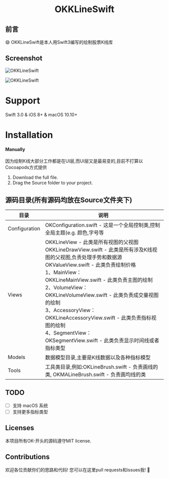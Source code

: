 <H1 align="center">OKKLineSwift</H1>

## 前言

:smile: OKKLineSwift是本人用Swift3编写的绘制股票K线库

## Screenshot

![OKKLineSwift](https://github.com/Herb-Sun/OKKLineSwift/blob/master/Screenshot/OKKLineSwift-iOS.gif)

![OKKLineSwift](https://github.com/Herb-Sun/OKKLineSwift/blob/master/Screenshot/OKKLineSwift-macOS.gif)

Support
===
Swift 3.0 & iOS 8+ & macOS 10.10+

Installation
===
#### Manually
因为绘制K线大部分工作都是在UI层,而UI层又是最易变的,目前不打算以Cocoapods方式提供

1. Download the full file.
2. Drag the Source folder to your project.

## 源码目录(所有源码均放在Source文件夹下)

|目录 | 说明|
| ---------- | -----------|
| Configuration | OKConfiguration.swift - 这是一个全局控制类,控制全局主题(e.g. 颜色,字号等 |
| Views | OKKLineView - 此类是所有视图的父视图 <br/> OKKLineDrawView.swift - 此类是所有涉及K线视图的父视图,负责处理手势和数据源 <br/> OKValueView.swift - 此类负责绘制价格 <br/> 1、MainView： <br/> OKKLineMainView.swift - 此类负责主图的绘制<br/>2、VolumeView： <br/> OKKLineVolumeView.swift - 此类负责成交量视图的绘制<br/>3、AccessoryView： <br/> OKKLineAccessoryView.swift - 此类负责指标视图的绘制<br/>4、SegmentView： <br/> OKSegmentView.swift - 此类负责显示时间线或者指标类型<br/>|
| Models | 数据模型目录,主要是K线数据以及各种指标模型 |
| Tools | 工具类目录,例如:OKLineBrush.swift - 负责画线的类, OKMALineBrush.swift - 负责画均线的类|

## TODO
- [ ] 支持 macOS 系统
- [ ] 支持更多指标类型

## Licenses
本项目所有OK-开头的源码遵守MIT license. 

## Contributions
欢迎各位贡献你们的思路和代码! 您可以在这里pull requests和issues我! :clap:


